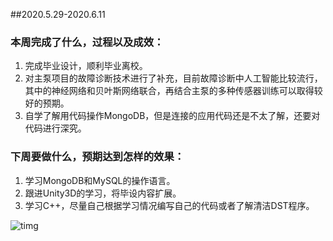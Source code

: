 ##2020.5.29-2020.6.11

### 本周完成了什么，过程以及成效：

1. 完成毕业设计，顺利毕业离校。<br>
2. 对主泵项目的故障诊断技术进行了补充，目前故障诊断中人工智能比较流行，其中的神经网络和贝叶斯网络联合，再结合主泵的多种传感器训练可以取得较好的预期。<br>
3. 自学了解用代码操作MongoDB，但是连接的应用代码还是不太了解，还要对代码进行深究。<br>


### 下周要做什么，预期达到怎样的效果：

1. 学习MongoDB和MySQL的操作语言。<br>
2. 跟进Unity3D的学习，将毕设内容扩展。<br>
3. 学习C++，尽量自己根据学习情况编写自己的代码或者了解清洁DST程序。<br>

![timg](C:\Users\lonovo\Desktop\photo\timg.png)